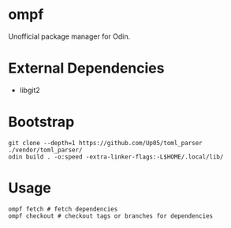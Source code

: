 # ompf

Unofficial package manager for Odin.

# External Dependencies
- libgit2

# Bootstrap

```console
git clone --depth=1 https://github.com/Up05/toml_parser ./vendor/toml_parser/
odin build . -o:speed -extra-linker-flags:-L$HOME/.local/lib/
```

# Usage

```console
ompf fetch # fetch dependencies
ompf checkout # checkout tags or branches for dependencies
```

